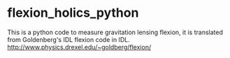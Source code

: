 # flexion_holics_python

This is a python code to measure gravitation lensing flexion, it is translated from 
Goldenberg's IDL flexion code in IDL. http://www.physics.drexel.edu/~goldberg/flexion/
